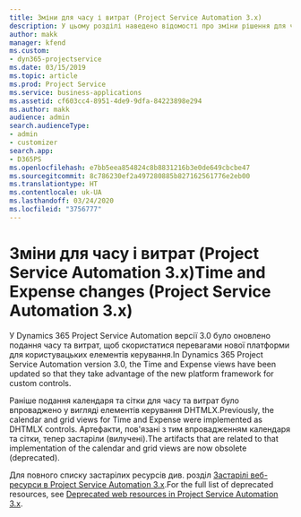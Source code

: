 ```yaml
---
title: Зміни для часу і витрат (Project Service Automation 3.x)
description: У цьому розділі наведено відомості про зміни рішення для часу та витрат.
author: makk
manager: kfend
ms.custom:
- dyn365-projectservice
ms.date: 03/15/2019
ms.topic: article
ms.prod: Project Service
ms.service: business-applications
ms.assetid: cf603cc4-8951-4de9-9dfa-84223898e294
ms.author: makk
audience: admin
search.audienceType:
- admin
- customizer
search.app:
- D365PS
ms.openlocfilehash: e7bb5eea854824c8b8831216b3e0de649cbcbe47
ms.sourcegitcommit: 8c786230ef2a497280885b827162561776e2eb00
ms.translationtype: HT
ms.contentlocale: uk-UA
ms.lasthandoff: 03/24/2020
ms.locfileid: "3756777"
---
```

# <a name="time-and-expense-changes-project-service-automation-3x"></a><span data-ttu-id="dcbdb-103">Зміни для часу і витрат (Project Service Automation 3.x)</span><span class="sxs-lookup"><span data-stu-id="dcbdb-103">Time and Expense changes (Project Service Automation 3.x)</span></span>

<span data-ttu-id="dcbdb-104">У Dynamics 365 Project Service Automation версії 3.0 було оновлено подання часу та витрат, щоб скористатися перевагами нової платформи для користувацьких елементів керування.</span><span class="sxs-lookup"><span data-stu-id="dcbdb-104">In Dynamics 365 Project Service Automation version 3.0, the Time and Expense views have been updated so that they take advantage of the new platform framework for custom controls.</span></span>

<span data-ttu-id="dcbdb-105">Раніше подання календаря та сітки для часу та витрат було впроваджено у вигляді елементів керування DHTMLX.</span><span class="sxs-lookup"><span data-stu-id="dcbdb-105">Previously, the calendar and grid views for Time and Expense were implemented as DHTMLX controls.</span></span> <span data-ttu-id="dcbdb-106">Артефакти, пов'язані з тим впровадженням календаря та сітки, тепер застаріли (вилучені).</span><span class="sxs-lookup"><span data-stu-id="dcbdb-106">The artifacts that are related to that implementation of the calendar and grid views are now obsolete (deprecated).</span></span>

<span data-ttu-id="dcbdb-107">Для повного списку застарілих ресурсів див. розділ [Застарілі веб-ресурси в Project Service Automation 3.x](web-resources-deprecated-v3.x.md).</span><span class="sxs-lookup"><span data-stu-id="dcbdb-107">For the full list of deprecated resources, see [Deprecated web resources in Project Service Automation 3.x](web-resources-deprecated-v3.x.md).</span></span>
